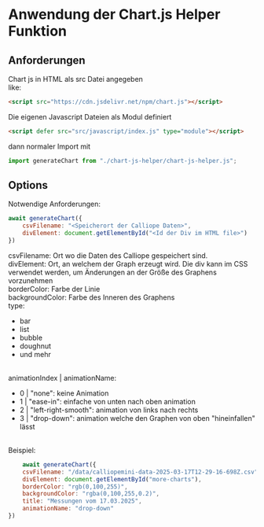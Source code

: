 # Anwendung der Chart.js Helper Funktion


## Anforderungen
Chart js in HTML als src Datei angegeben<br>
like: <br>
```html
<script src="https://cdn.jsdelivr.net/npm/chart.js"></script>
```
Die eigenen Javascript Dateien als Modul definiert <br>
```html
<script defer src="src/javascript/index.js" type="module"></script>
```
dann normaler Import mit
```javascript
import generateChart from "./chart-js-helper/chart-js-helper.js";
```

## Options
Notwendige Anforderungen:
```javascript
await generateChart({
    csvFilename: "<Speicherort der Calliope Daten>",
    divElement: document.getElementById("<Id der Div im HTML file>")
})
```

csvFilename: Ort wo die Daten des Calliope gespeichert sind. <br>
divElement: Ort, an welchem der Graph erzeugt wird. Die div kann im CSS verwendet werden, um Änderungen an der Größe des Graphens vorzunehmen <br>
borderColor: Farbe der Linie <br>
backgroundColor: Farbe des Inneren des Graphens <br>
type:
<ul>
    <li>bar</li>
    <li>list</li>
    <li>bubble</li>
    <li>doughnut</li>
    <li>und mehr</li>
</ul>
<br>
animationIndex | animationName:
<ul>
    <li>0 | "none": keine Animation</li>
    <li>1 | "ease-in": einfache von unten nach oben animation</li>
    <li>2 | "left-right-smooth": animation von links nach rechts</li>
    <li>3 | "drop-down": animation welche den Graphen von oben "hineinfallen" lässt</li>
</ul>
<br>
Beispiel:

```javascript
    await generateChart({
    csvFilename: "/data/calliopemini-data-2025-03-17T12-29-16-698Z.csv",
    divElement: document.getElementById("more-charts"),
    borderColor: "rgb(0,100,255)",
    backgroundColor: "rgba(0,100,255,0.2)",
    title: "Messungen vom 17.03.2025",
    animationName: "drop-down"
})
```

